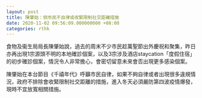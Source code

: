 ```yaml
---
layout: post
title: 陳肇始：倘市民不自律或收緊限制社交距離措施
date: 2020-11-02 09:56:09.000000000 +08:00
categories: rthk
---
```


食物及衞生局局長陳肇始說，過去的周末不少市民趁萬聖節出外慶祝和聚集，昨日亦再出現1宗源頭不明的本地確診個案，以及3宗涉及酒店staycation「度假住宿」的初步確診個案，情況令人非常擔心，會密切留意未來會否出現更多感染個案。

陳肇始在本台節目《千禧年代》呼籲市民自律，如果不夠自律或者出現很多違規情況，政府不排除會收緊限制社交距離的措施，進入冬天必須嚴防第四波疫情爆發，現時不宜放寬相關措施。
